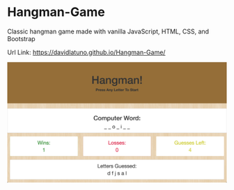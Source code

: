 # Hangman-Game
Classic hangman game made with vanilla JavaScript, HTML, CSS, and Bootstrap

Url Link: https://davidlatuno.github.io/Hangman-Game/

[![deployed](assets/images/Hangman-game.png)](https://davidlatuno.github.io/Hangman-Game/)
